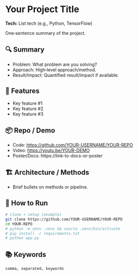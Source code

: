 # Your Project Title
**Tech:** List tech (e.g., Python, TensorFlow)

One‑sentence summary of the project.

## 🔍 Summary
- Problem: What problem are you solving?
- Approach: High‑level approach/method.
- Result/Impact: Quantified result/impact if available.

## 🧠 Features
- Key feature #1
- Key feature #2
- Key feature #3

## 📦 Repo / Demo
- Code: https://github.com/YOUR-USERNAME/YOUR-REPO
- Video: https://youtu.be/YOUR-DEMO
- Poster/Docs: https://link-to-docs-or-poster

## 🏗️ Architecture / Methods
- Brief bullets on methods or pipeline.

## 🚦 How to Run
```bash
# clone + setup (example)
git clone https://github.com/YOUR-USERNAME/YOUR-REPO
cd YOUR-REPO
# python -m venv .venv && source .venv/bin/activate
# pip install -r requirements.txt
# python app.py
```

## 📚 Keywords
`comma, separated, keywords`
